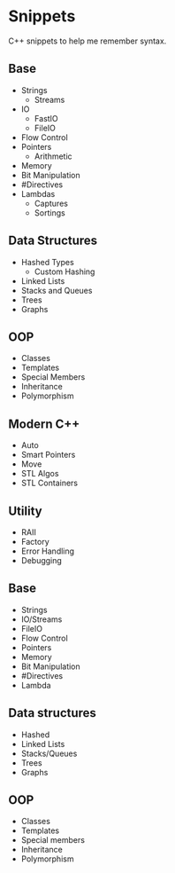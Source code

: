 # Snippets
C++ snippets to help me remember syntax.

## Base
- Strings
  - Streams
- IO
  - FastIO
  - FileIO
- Flow Control
- Pointers
  - Arithmetic
- Memory
- Bit Manipulation
- #Directives
- Lambdas
  - Captures
  - Sortings

## Data Structures
- Hashed Types
  - Custom Hashing
- Linked Lists
- Stacks and Queues
- Trees
- Graphs

## OOP
- Classes
- Templates
- Special Members
- Inheritance
- Polymorphism

## Modern C++
- Auto
- Smart Pointers
- Move
- STL Algos
- STL Containers

## Utility
- RAII
- Factory
- Error Handling
- Debugging

## Base
- Strings
- IO/Streams
- FileIO
- Flow Control
- Pointers
- Memory
- Bit Manipulation
- #Directives
- Lambda

## Data structures
- Hashed
- Linked Lists
- Stacks/Queues
- Trees
- Graphs

## OOP
- Classes
- Templates
- Special members
- Inheritance
- Polymorphism
